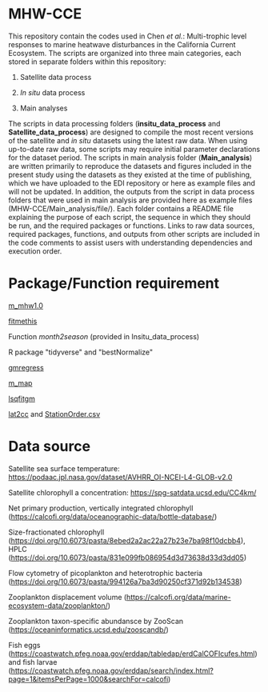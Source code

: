 # MHW-CCE
This repository contain the codes used in Chen _et al._: Multi-trophic level responses to marine heatwave disturbances in the California Current Ecosystem. The scripts are organized into three main categories, each stored in separate folders within this repository:

1) Satellite data process

2) _In situ_ data process

3) Main analyses

The scripts in data processing folders (**insitu_data_process** and **Satellite_data_process**) are designed to compile the most recent versions of the satellite and _in situ_ datasets using the latest raw data. When using up-to-date raw data, some scripts may require initial parameter declarations for the dataset period. The scripts in main analysis folder (**Main_analysis**) are written primarily to reproduce the datasets and figures included in the present study using the datasets as they existed at the time of publishing, which we have uploaded to the EDI repository or here as example files and will not be updated. In addition, the outputs from the script in data process folders that were used in main analysis are provided here as example files (MHW-CCE/Main_analysis/file/).
Each folder contains a README file explaining the purpose of each script, the sequence in which they should be run, and the required packages or functions. Links to raw data sources, required packages, functions, and outputs from other scripts are included in the code comments to assist users with understanding dependencies and execution order.

# Package/Function requirement
[m_mhw1.0](https://github.com/ZijieZhaoMMHW/m_mhw1.0?tab=readme-ov-file)

[fitmethis](https://github.com/quitadal/EPINETLAB/blob/master/EPINETLAB/fitmethis.m) 

Function _month2season_ (provided in Insitu_data_process) 

R package "tidyverse" and "bestNormalize"

[gmregress](https://www.mathworks.com/matlabcentral/fileexchange/27918-gmregress) 

[m_map](https://www.eoas.ubc.ca/~rich/map.html) 

[lsqfitgm](https://gml.noaa.gov/aftp/pub/john/regression/lsqfitgm.pro)

[lat2cc](https://calcofi.org/sampling-info/station-positions/2013-line-sta-algorithm/) and [StationOrder.csv](https://calcofi.org/sampling-info/station-positions/) 

# Data source
Satellite sea surface temperature: https://podaac.jpl.nasa.gov/dataset/AVHRR_OI-NCEI-L4-GLOB-v2.0

Satellite chlorophyll a concentration: https://spg-satdata.ucsd.edu/CC4km/

Net primary production, vertically integrated chlorophyll (https://calcofi.org/data/oceanographic-data/bottle-database/)

Size-fractionated chlorophyll (https://doi.org/10.6073/pasta/8ebed2a2ac22a27b23e7ba98f10dcbb4), HPLC (https://doi.org/10.6073/pasta/831e099fb086954d3d73638d33d3dd05)

Flow cytometry of picoplankton and heterotrophic bacteria (https://doi.org/10.6073/pasta/994126a7ba3d90250cf371d92b134538)

Zooplankton displacement volume (https://calcofi.org/data/marine-ecosystem-data/zooplankton/)

Zooplankton taxon-specific abundansce by ZooScan (https://oceaninformatics.ucsd.edu/zooscandb/)

Fish eggs (https://coastwatch.pfeg.noaa.gov/erddap/tabledap/erdCalCOFIcufes.html) and fish larvae (https://coastwatch.pfeg.noaa.gov/erddap/search/index.html?page=1&itemsPerPage=1000&searchFor=calcofi)
